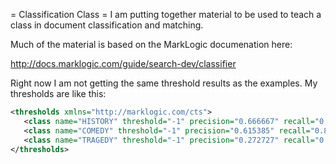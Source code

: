 = Classification Class =
I am putting together material to be used to teach a class in document classification and matching.

Much of the material is based on the MarkLogic documenation here:

http://docs.marklogic.com/guide/search-dev/classifier

Right now I am not getting the same threshold results as the examples.  My thresholds are like this:

```xml
<thresholds xmlns="http://marklogic.com/cts">
   <class name="HISTORY" threshold="-1" precision="0.666667" recall="0.4" f="0.5" count="5"/>
   <class name="COMEDY" threshold="-1" precision="0.615385" recall="0.888889" f="0.727273" count="9"/>
   <class name="TRAGEDY" threshold="-1" precision="0.272727" recall="0.75" f="0.4" count="4"/>
</thresholds>
```